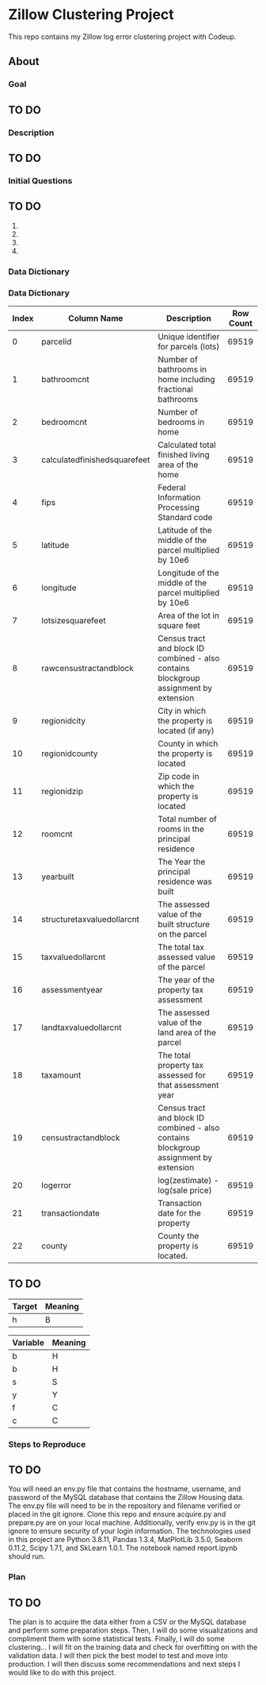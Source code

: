 # Zillow Clustering Project
This repo contains my Zillow log error clustering project with Codeup.

## About

### Goal
## TO DO

### Description
## TO DO

### Initial Questions
## TO DO
1)
2)
3)
4)

### Data Dictionary

### Data Dictionary

|Index | Column Name | Description | Row Count 
|---|---|---|---|
|0 |  parcelid                      | Unique identifier for parcels (lots)                                                 |69519
|1 |  bathroomcnt                   | Number of bathrooms in home including fractional bathrooms                           |69519
|2 |  bedroomcnt                    | Number of bedrooms in home                                                           |69519
|3 |  calculatedfinishedsquarefeet  | Calculated total finished living area of the home                                    |69519
|4 |  fips                          | Federal Information Processing Standard code                                         |69519
|5 |  latitude                      | Latitude of the middle of the parcel multiplied by 10e6                              |69519
|6 |  longitude                     | Longitude of the middle of the parcel multiplied by 10e6                             |69519
|7 |  lotsizesquarefeet             | Area of the lot in square feet                                                       |69519
|8 |  rawcensustractandblock        | Census tract and block ID combined - also contains blockgroup assignment by extension|69519
|9 |  regionidcity                  | City in which the property is located (if any)                                       |69519
|10|  regionidcounty                | County in which the property is located                                              |69519
|11|  regionidzip                   | Zip code in which the property is located                                            |69519
|12|  roomcnt                       | Total number of rooms in the principal residence                                     |69519
|13|  yearbuilt                     | The Year the principal residence was built                                           |69519
|14|  structuretaxvaluedollarcnt    | The assessed value of the built structure on the parcel                              |69519
|15|  taxvaluedollarcnt             | The total tax assessed value of the parcel                                           |69519
|16|  assessmentyear                | The year of the property tax assessment                                              |69519
|17|  landtaxvaluedollarcnt         | The assessed value of the land area of the parcel                                    |69519
|18|  taxamount                     | The total property tax assessed for that assessment year                             |69519
|19|  censustractandblock           | Census tract and block ID combined - also contains blockgroup assignment by extension|69519
|20|  logerror                      |log(zestimate) - log(sale price)                                                      |69519
|21|  transactiondate               |Transaction date for the property                                                     |69519
|22|  county                        |County the property is located.                                                       |69519

## TO DO
<table>
<thead><tr>
<th>Target</th>
<th>Meaning</th>
</tr>
</thead>
<tbody>
<tr>
<td>h</td>
<td>B</td>
</tr>
</tbody>
</table>

<table>
<thead><tr>
<th>Variable</th>
<th>Meaning</th>
</tr>
</thead>
<tbody>
<tr>
<td>b</td>
<td>H</td>
</tr>
<tr>
<td>b</td>
<td>H</td>
</tr>
<tr>
<td>s</td>
<td>S</td>
</tr>
<tr>
<td>y</td>
<td>Y</td>
</tr>
<tr>
<td>f</td>
<td>C</td>
</tr>
<tr>
<td>c</td>
<td>C</td>
</tr>
</tbody>
</table>

### Steps to Reproduce
## TO DO
You will need an env.py file that contains the hostname, username, and password of the MySQL database that contains the Zillow Housing data. The env.py file will need to be in the repository and filename verified or placed in the git ignore. Clone this repo and ensure acquire.py and prepare.py are on your local machine. Additionally, verify env.py is in the git ignore to ensure security of your login information. The technologies used in this project are Python 3.8.11, Pandas 1.3.4, MatPlotLib 3.5.0, Seaborn 0.11.2, Scipy 1.7.1, and SkLearn 1.0.1. The notebook named report.ipynb should run.

### Plan
## TO DO
The plan is to acquire the data either from a CSV or the MySQL database and perform some preparation steps. Then, I  will do some visualizations and compliment them with some statistical tests. Finally, I will do some clustering... I will fit on the training data and check for overfitting on with the validation data. I will then pick the best model to test and move into production. I will then discuss some recommendations and next steps I would like to do with this project.